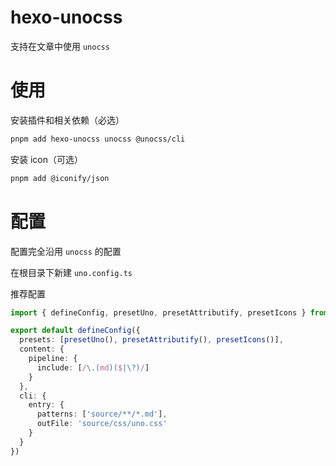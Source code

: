 # hexo-unocss

支持在文章中使用 `unocss`

# 使用

安装插件和相关依赖（必选）

```bash
pnpm add hexo-unocss unocss @unocss/cli
```

安装 icon（可选）

```bash
pnpm add @iconify/json
```

# 配置

配置完全沿用 `unocss` 的配置

在根目录下新建 `uno.config.ts`

推荐配置

```typescript
import { defineConfig, presetUno, presetAttributify, presetIcons } from 'unocss'

export default defineConfig({
  presets: [presetUno(), presetAttributify(), presetIcons()],
  content: {
    pipeline: {
      include: [/\.(md)($|\?)/]
    }
  },
  cli: {
    entry: {
      patterns: ['source/**/*.md'],
      outFile: 'source/css/uno.css'
    }
  }
})
```
